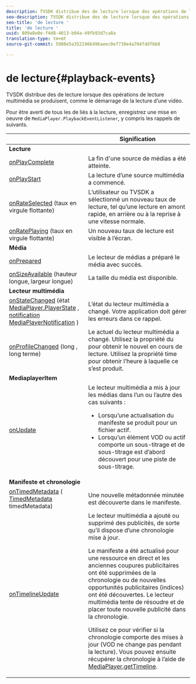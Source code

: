 ```yaml
---
description: TVSDK distribue des de lecture lorsque des opérations de lecture multimédia se produisent, comme le démarrage de la lecture d’une vidéo.
seo-description: TVSDK distribue des de lecture lorsque des opérations de lecture multimédia se produisent, comme le démarrage de la lecture d’une vidéo.
seo-title: 'de lecture '
title: 'de lecture '
uuid: 809a8e0e-f4d8-4013-b04a-49fb93d7ca8a
translation-type: tm+mt
source-git-commit: 5908e5a3521966496aeec0ef730e4a704fddfb68

---
```



# de lecture{#playback-events}

TVSDK distribue des de lecture lorsque des opérations de lecture multimédia se produisent, comme le démarrage de la lecture d’une vidéo.

Pour être averti de tous les  de liés à la lecture, enregistrez une mise en oeuvre de `MediaPlayer.PlaybackEventListener`, y compris les rappels de suivants.

<table frame="all" colsep="1" rowsep="1"> 
 <thead> 
  <tr rowsep="1"> 
   <th colname="1" class="entry">  </th> 
   <th colname="2" class="entry"> Signification </th> 
  </tr> 
 </thead>
 <tbody> 
  <tr rowsep="1"> 
   <td colname="col1"><b>Lecture</b> </td> 
   <td colname="col2"> </td> 
  </tr> 
  <tr rowsep="1"> 
   <td colname="1"> <a href="https://help.adobe.com/en_US/primetime/api/psdk/javadoc_1.4/com/adobe/mediacore/MediaPlayer.PlaybackEventListener.html#onPlayComplete%28%29" format="html" scope="external"> onPlayComplete</a> </td> 
   <td colname="2"> La fin d'une source de médias a été atteinte. </td> 
  </tr> 
  <tr rowsep="1"> 
   <td colname="1"> <a href="https://help.adobe.com/en_US/primetime/api/psdk/javadoc_1.4/com/adobe/mediacore/MediaPlayer.PlaybackEventListener.html#onPlayStart%28%29" format="html" scope="external"> onPlayStart</a> </td> 
   <td colname="2"> La lecture d’une source multimédia a commencé. </td> 
  </tr> 
  <tr rowsep="1"> 
   <td colname="1"> <a href="https://help.adobe.com/en_US/primetime/api/psdk/javadoc_1.4/com/adobe/mediacore/MediaPlayer.PlaybackEventListener.html#onRateSelected%28float%29" format="html" scope="external"> onRateSelected</a> (taux en virgule flottante) </td> 
   <td colname="2"> L’utilisateur ou TVSDK a sélectionné un nouveau taux de lecture, tel qu’une lecture en amont rapide, en arrière ou à la reprise à une vitesse normale. </td> 
  </tr> 
  <tr rowsep="1"> 
   <td colname="1"><a href="https://help.adobe.com/en_US/primetime/api/psdk/javadoc_1.4/com/adobe/mediacore/MediaPlayer.PlaybackEventListener.html#onRatePlaying%28float%29" format="html" scope="external"> onRatePlaying</a> (taux en virgule flottante) </td> 
   <td colname="2"> Un nouveau taux de lecture est visible à l’écran. </td> 
  </tr> 
  <tr rowsep="1"> 
   <td colname="col1"><b>Média</b> </td> 
   <td colname="col2"> </td> 
  </tr> 
  <tr rowsep="1"> 
   <td colname="1"> <a href="https://help.adobe.com/en_US/primetime/api/psdk/javadoc_1.4/com/adobe/mediacore/MediaPlayer.PlaybackEventListener.html#onPrepared%28%29" format="html" scope="external"> onPrepared</a> </td> 
   <td colname="2"> Le lecteur de médias a préparé le média avec succès. </td> 
  </tr> 
  <tr rowsep="1"> 
   <td colname="1"> <a href="https://help.adobe.com/en_US/primetime/api/psdk/javadoc_1.4/com/adobe/mediacore/MediaPlayer.PlaybackEventListener.html#onSizeAvailable%28long,%20long%29" format="html" scope="external"> onSizeAvailable</a> (hauteur longue, largeur longue) </td> 
   <td colname="2"> La taille du média est disponible. </td> 
  </tr> 
  <tr rowsep="1"> 
   <td colname="col1"><b>Lecteur multimédia</b> </td> 
   <td colname="col2"> </td> 
  </tr> 
  <tr rowsep="1"> 
   <td colname="1"><a href="https://help.adobe.com/en_US/primetime/api/psdk/javadoc_1.4/com/adobe/mediacore/MediaPlayer.PlaybackEventListener.html#onStateChanged%28com.adobe.mediacore.MediaPlayer.PlayerState,com.adobe.mediacore.MediaPlayerNotification%29" format="html" scope="external"> onStateChanged</a> (état<a href="https://help.adobe.com/en_US/primetime/api/psdk/javadoc_1.4/com/adobe/mediacore/MediaPlayer.PlayerState.html" format="html" scope="external"> MediaPlayer.PlayerState</a> , <a href="https://help.adobe.com/en_US/primetime/api/psdk/javadoc_1.4/com/adobe/mediacore/MediaPlayerNotification.html" format="html" scope="external"> notification MediaPlayerNotification</a> ) </td> 
   <td colname="2"> L’état du lecteur multimédia a changé. Votre application doit gérer les erreurs dans ce rappel. </td> 
  </tr> 
  <tr rowsep="1"> 
   <td colname="1"> <a href="https://help.adobe.com/en_US/primetime/api/psdk/javadoc_1.4/com/adobe/mediacore/MediaPlayer.PlaybackEventListener.html#onProfileChanged%28long,%20long%29" format="html" scope="external"> onProfileChanged</a> (long , long terme) </td> 
   <td colname="2"> Le  actuel du lecteur multimédia a changé. Utilisez la propriété <span class="codeph"></span> du pour obtenir le nouvel  en cours de lecture. Utilisez la propriété <span class="codeph"> time</span> pour obtenir l’heure à laquelle ce s’est produit. </td> 
  </tr> 
  <tr rowsep="1"> 
   <td colname="col1"><b>MediaplayerItem</b> </td> 
   <td colname="col2"> </td> 
  </tr> 
  <tr rowsep="1"> 
   <td colname="1"><a href="https://help.adobe.com/en_US/primetime/api/psdk/javadoc_1.4/com/adobe/mediacore/MediaPlayer.PlaybackEventListener.html#onUpdated%28%29" format="html" scope="external"> onUpdate</a> </td> 
   <td colname="2">Le lecteur multimédia a mis à jour les médias dans l’un ou l’autre des cas suivants : 
    <ul> 
     <li>Lorsqu’une actualisation du manifeste se produit pour un fichier actif.</li> 
     <li>Lorsqu’un élément VOD ou actif comporte un sous-titrage et   de sous-titrage est d’abord découvert pour une piste de sous-titrage. </li> 
    </ul> </td> 
  </tr> 
  <tr rowsep="1"> 
   <td colname="col1"><b>Manifeste et chronologie</b></td> 
   <td colname="col2"> </td> 
  </tr> 
  <tr rowsep="1"> 
   <td colname="1"> <a href="https://help.adobe.com/en_US/primetime/api/psdk/javadoc_1.4/com/adobe/mediacore/MediaPlayer.PlaybackEventListener.html#onTimedMetadata%28com.adobe.mediacore.metadata.TimedMetadata%29" format="html" scope="external"> onTimedMetadata</a> (<a href="https://help.adobe.com/en_US/primetime/api/psdk/javadoc_1.4/com/adobe/mediacore/metadata/TimedMetadata.html" format="html" scope="external"> TimedMetadata</a> timedMetadata) </td> 
   <td colname="2"> Une nouvelle métadonnée minutée est découverte dans le manifeste. </td> 
  </tr> 
  <tr rowsep="0"> 
   <td colname="1"><a href="https://help.adobe.com/en_US/primetime/api/psdk/javadoc_1.4/com/adobe/mediacore/MediaPlayer.PlaybackEventListener.html#onTimelineUpdated%28%29" format="html" scope="external"> onTimelineUpdate</a> </td> 
   <td colname="2">Le lecteur multimédia a ajouté ou supprimé des publicités, de sorte qu’il dispose d’une chronologie mise à jour. <p>Le manifeste a été actualisé pour une ressource en direct et les anciennes coupures publicitaires ont été supprimées de la chronologie ou de nouvelles opportunités publicitaires (indices) ont été découvertes. Le lecteur multimédia tente de résoudre et de placer toute nouvelle publicité dans la chronologie. </p><p> Utilisez ce pour vérifier si la chronologie comporte des mises à jour (VOD ne change pas pendant la lecture). Vous pouvez ensuite récupérer la chronologie à l’aide de <a href="https://help.adobe.com/en_US/primetime/api/psdk/javadoc_1.4/com/adobe/mediacore/MediaPlayer.html#getTimeline%28%29" format="html" scope="external"> MediaPlayer.getTimeline</a>. </p> </td> 
  </tr> 
 </tbody> 
</table>
